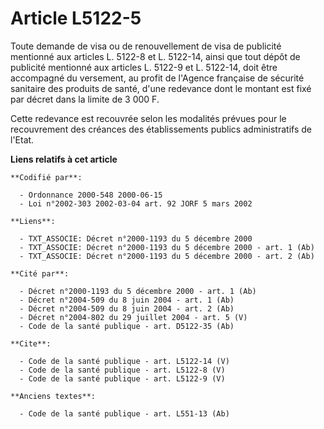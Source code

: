 # Article L5122-5

Toute demande de visa ou de renouvellement de visa de publicité mentionné aux articles L. 5122-8 et L. 5122-14, ainsi que
tout dépôt de publicité mentionné aux articles L. 5122-9 et L. 5122-14, doit être accompagné du versement, au profit de
l'Agence française de sécurité sanitaire des produits de santé, d'une redevance dont le montant est fixé par décret dans la
limite de 3 000 F.

Cette redevance est recouvrée selon les modalités prévues pour le recouvrement des créances des établissements publics
administratifs de l'Etat.

**Liens relatifs à cet article**

	**Codifié par**:

	  - Ordonnance 2000-548 2000-06-15
	  - Loi n°2002-303 2002-03-04 art. 92 JORF 5 mars 2002

	**Liens**:

	  - TXT_ASSOCIE: Décret n°2000-1193 du 5 décembre 2000
	  - TXT_ASSOCIE: Décret n°2000-1193 du 5 décembre 2000 - art. 1 (Ab)
	  - TXT_ASSOCIE: Décret n°2000-1193 du 5 décembre 2000 - art. 2 (Ab)

	**Cité par**:

	  - Décret n°2000-1193 du 5 décembre 2000 - art. 1 (Ab)
	  - Décret n°2004-509 du 8 juin 2004 - art. 1 (Ab)
	  - Décret n°2004-509 du 8 juin 2004 - art. 2 (Ab)
	  - Décret n°2004-802 du 29 juillet 2004 - art. 5 (V)
	  - Code de la santé publique - art. D5122-35 (Ab)

	**Cite**:

	  - Code de la santé publique - art. L5122-14 (V)
	  - Code de la santé publique - art. L5122-8 (V)
	  - Code de la santé publique - art. L5122-9 (V)

	**Anciens textes**:

	  - Code de la santé publique - art. L551-13 (Ab)
